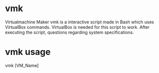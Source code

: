 # vmk
Virtualmachine Maker
vmk is a interactive script made in Bash which uses VirtualBox commands. VirtualBox is needed for this script to work.
After executing the script, questions regarding system specifications.

# vmk usage
vmk [VM_Name]

